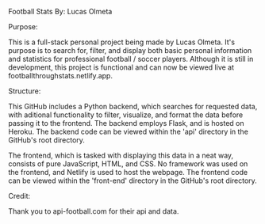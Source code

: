 Football Stats
By: Lucas Olmeta


Purpose: 

This is a full-stack personal project being made by Lucas Olmeta. It's purpose is to search for, filter, and display both basic personal information and statistics for professional football / soccer players. Although it is still in development, this project is functional and can now be viewed live at footballthroughstats.netlify.app. 


Structure: 

This GitHub includes a Python backend, which searches for requested data, with aditional functionality to filter, visualize, and format the data before passing it to the frontend. The backend employs Flask, and is hosted on Heroku. The backend code can be viewed within the 'api' directory in the GitHub's root directory. 
    
The frontend, which is tasked with displaying this data in a neat way, consists of pure JavaScript, HTML, and CSS. No framework was used on the frontend, and Netlify is used to host the webpage. The frontend code can be viewed within the 'front-end' directory in the GitHub's root directory.


Credit: 

Thank you to api-football.com for their api and data.